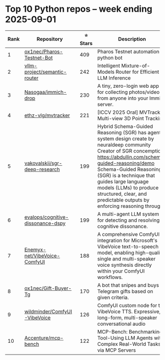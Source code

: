 # Top 10 Python repos – week ending 2025-09-01

| Rank | Repository | ⭐ Stars | Description |
| --- | --- | --- | --- |
| 1 | [ox1nec/Pharos-Testnet-Bot](https://github.com/ox1nec/Pharos-Testnet-Bot) | 409 | Pharos Testnet automation python bot |
| 2 | [vllm-project/semantic-router](https://github.com/vllm-project/semantic-router) | 242 | Intelligent Mixture-of-Models Router for Efficient LLM Inference |
| 3 | [Nasogaa/immich-drop](https://github.com/Nasogaa/immich-drop) | 230 | A tiny, zero-login web app for collecting photos/videos from anyone into your Immich server. |
| 4 | [ethz-vlg/mvtracker](https://github.com/ethz-vlg/mvtracker) | 221 | [ICCV 2025 Oral] MVTracker: Multi-view 3D Point Tracking |
| 5 | [vakovalskii/sgr-deep-research](https://github.com/vakovalskii/sgr-deep-research) | 199 | Hybrid Schema-Guided Reasoning (SGR) has agentic system design create by neuraldeep community  Creator of SGR concemption: https://abdullin.com/schema-guided-reasoning/demo Schema-Guided Reasoning (SGR) is a technique that guides large language models (LLMs) to produce structured, clear, and predictable outputs by enforcing reasoning through  |
| 6 | [evalops/cognitive-dissonance-dspy](https://github.com/evalops/cognitive-dissonance-dspy) | 199 | A multi-agent LLM system for detecting and resolving cognitive dissonance. |
| 7 | [Enemyx-net/VibeVoice-ComfyUI](https://github.com/Enemyx-net/VibeVoice-ComfyUI) | 188 | A comprehensive ComfyUI integration for Microsoft's VibeVoice text-to-speech model, enabling high-quality single and multi-speaker voice synthesis directly within your ComfyUI workflows. |
| 8 | [ox1nec/Gift-Buyer-Tg](https://github.com/ox1nec/Gift-Buyer-Tg) | 170 | A bot that snipes and buys Telegram gifts based on given criteria. |
| 9 | [wildminder/ComfyUI-VibeVoice](https://github.com/wildminder/ComfyUI-VibeVoice) | 126 | ComfyUI custom node for the VibeVoice TTS. Expressive, long-form, multi-speaker conversational audio |
| 10 | [Accenture/mcp-bench](https://github.com/Accenture/mcp-bench) | 122 | MCP-Bench: Benchmarking Tool-Using LLM Agents with Complex Real-World Tasks via MCP Servers |
